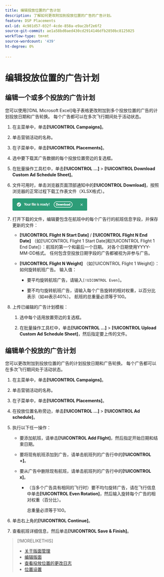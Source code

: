 ```yaml
---
title: 编辑投放位置的广告计划
description: 了解如何更改附加到投放位置的广告的广告计划。
feature: DSP Placements
exl-id: 4c981d57-032f-4cde-858a-e9ac2bf2e6f2
source-git-commit: ae1a58bd0aed430cd2914146dfb2850bc8125025
workflow-type: tm+mt
source-wordcount: '439'
ht-degree: 0%

---
```


# 编辑投放位置的广告计划

## 编辑一个或多个投放的广告计划

您可以使用[!DNL Microsoft Excel]电子表格更改附加到多个投放位置的广告的计划投放日期和广告轮换。 每个广告都可以在多次飞行期间处于活动状态。

1. 在主菜单中，单击&#x200B;**[!UICONTROL Campaigns]**。

1. 单击营销活动的名称。

1. 在子菜单中，单击&#x200B;**[!UICONTROL Placements]**。

1. 选中要下载其广告数据的每个投放位置旁边的复选框。

1. 在批量操作工具栏中，单击&#x200B;**[!UICONTROL ...]** > **[!UICONTROL Download Custom Ad Schedule Sheet]**。

1. 文件可用时，单击浏览器页面顶部通知中的&#x200B;**[!UICONTROL Download]**，按照浏览器的正常过程下载工作表文件（XLSX格式）。

   ![下载就绪通知](/help/dsp/assets/download-ready.png "下载就绪通知")

1. 打开下载的文件，编辑要包含在航班中的每个广告行的航班信息字段，并保存更新的文件：

   * **[!UICONTROL Flight N Start Date]** / **[!UICONTROL Flight N End Date]** （如[!UICONTROL Flight 1 Start Date]和[!UICONTROL Flight 1 End Date]）：航班的第一个和最后一个日期。 对各个日期使用YYYY-MM-DD格式。 任何包含空投放日期字段的广告都被视为非参与广告。

   * **[!UICONTROL Flight N Weight]** （如[!UICONTROL Flight 1 Weight]）：如何旋转航班广告。 输入值：

      * 要平均旋转航班广告，请输入`[!UICONTROL Even]`。

      * 要不均匀旋转航班广告，请输入每个广告旋转的相对权重，以百分比表示（如`40`表示40%）。 航班的总重量必须等于100。

1. 上传已编辑的广告计划模板：

   1. 选中每个适用放置旁边的复选框。

   1. 在批量操作工具栏中，单击&#x200B;**[!UICONTROL ...]** > **[!UICONTROL Upload Custom Ad Schedule Sheet]**，然后指定要上传的文件。

## 编辑单个投放的广告计划

<!-- Some placements don't have this option. Clarify which placement types aren't eligible -- just simple ad serving placements (PG ones seem okay)? And anything else? -->

您可以更改附加到投放位置的广告的计划投放日期和广告轮换。 每个广告都可以在多次飞行期间处于活动状态。

1. 在主菜单中，单击&#x200B;**[!UICONTROL Campaigns]**。

1. 单击营销活动的名称。

1. 在子菜单中，单击&#x200B;**[!UICONTROL Placements]**。

1. 在投放位置名称旁边，单击&#x200B;**[!UICONTROL ...]** > **[!UICONTROL Ad schedule]**。

1. 执行以下任一操作：

   * 要添加航班，请单击&#x200B;**[!UICONTROL Add Flight]**，然后指定开始日期和结束日期。

   * 要将现有航班添加到广告，请单击航班列的广告行中的&#x200B;**[!UICONTROL +]**。

   * 要从广告中删除现有航班，请单击航班列的广告行中的&#x200B;**[!UICONTROL x]**。

      * （当多个广告具有相同的飞行时）要不均匀旋转广告，请在飞行信息中单击&#x200B;**[!UICONTROL Even Rotation]**，然后输入旋转每个广告的相对权重（百分比）。

        总重量必须等于100。

1. 单击右上角的&#x200B;**[!UICONTROL Continue]**。

1. 查看航班详细信息，然后单击&#x200B;**[!UICONTROL Save & Finish]**。

>[!MORELIKETHIS]
>
>* [关于版面管理](placement-about.md)
>* [编辑版面](placement-edit.md)
>* [查看投放位置的更改日志](placement-change-log.md)
>* [位置设置](placement-settings.md)
